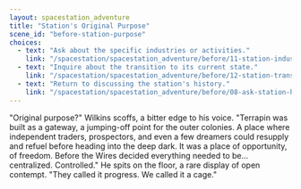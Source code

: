 ```yaml
---
layout: spacestation_adventure
title: "Station's Original Purpose"
scene_id: "before-station-purpose"
choices:
  - text: "Ask about the specific industries or activities."
    link: "/spacestation/spacestation_adventure/before/11-station-industries"
  - text: "Inquire about the transition to its current state."
    link: "/spacestation/spacestation_adventure/before/12-station-transition"
  - text: "Return to discussing the station's history."
    link: "/spacestation/spacestation_adventure/before/08-ask-station-history"
---
```


"Original purpose?" Wilkins scoffs, a bitter edge to his voice. "Terrapin was built as a gateway, a jumping-off point for the outer colonies. A place where independent traders, prospectors, and even a few dreamers could resupply and refuel before heading into the deep dark. It was a place of opportunity, of freedom. Before the Wires decided everything needed to be... centralized. Controlled." He spits on the floor, a rare display of open contempt. "They called it progress. We called it a cage."
